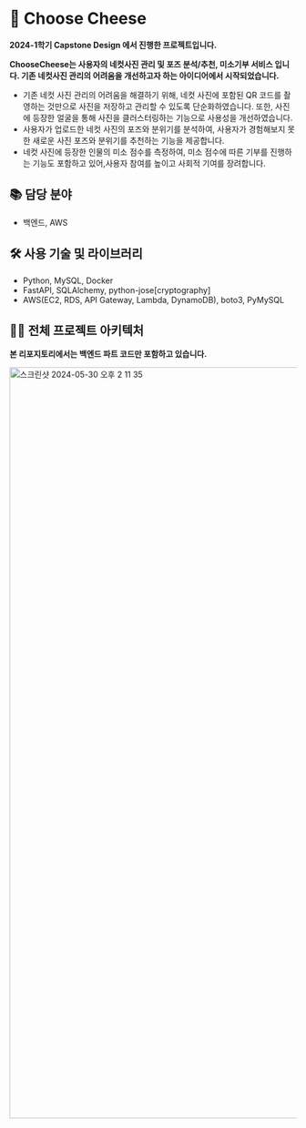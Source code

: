 # 🧀 Choose Cheese

**2024-1학기 Capstone Design 에서 진행한 프로젝트입니다.** 

**ChooseCheese는 사용자의 네컷사진 관리 및 포즈 분석/추천, 미소기부 서비스 입니다. 기존 네컷사진 관리의 어려움을 개선하고자 하는 아이디어에서 시작되었습니다.**  

- 기존 네컷 사진 관리의 어려움을 해결하기 위해, 네컷 사진에 포함된 QR 코드를 촬영하는 것만으로 사진을 저장하고 관리할 수 있도록 단순화하였습니다. 또한, 사진에 등장한 얼굴을 통해 사진을 클러스터링하는 기능으로 사용성을 개선하였습니다.
- 사용자가 업로드한 네컷 사진의 포즈와 분위기를 분석하여, 사용자가 경험해보지 못한 새로운 사진 포즈와 분위기를 추천하는 기능을 제공합니다.
- 네컷 사진에 등장한 인물의 미소 점수를 측정하여, 미소 점수에 따른 기부를 진행하는 기능도 포함하고 있어,사용자 참여를 높이고 사회적 기여를 장려합니다.


## 📚 담당 분야
- 백엔드, AWS
  
## 🛠️ 사용 기술 및 라이브러리

- Python, MySQL, Docker
- FastAPI, SQLAlchemy, python-jose[cryptography]
- AWS(EC2, RDS, API Gateway, Lambda, DynamoDB), boto3, PyMySQL

## 👨‍💻 전체 프로젝트 아키텍처
**본 리포지토리에서는 백엔드 파트 코드만 포함하고 있습니다.** 

<img width="1320" alt="스크린샷 2024-05-30 오후 2 11 35" src="https://github.com/choismne/2024_Capstone/assets/97864850/898c113f-319e-4428-94bf-d5ed276f6d5a">


